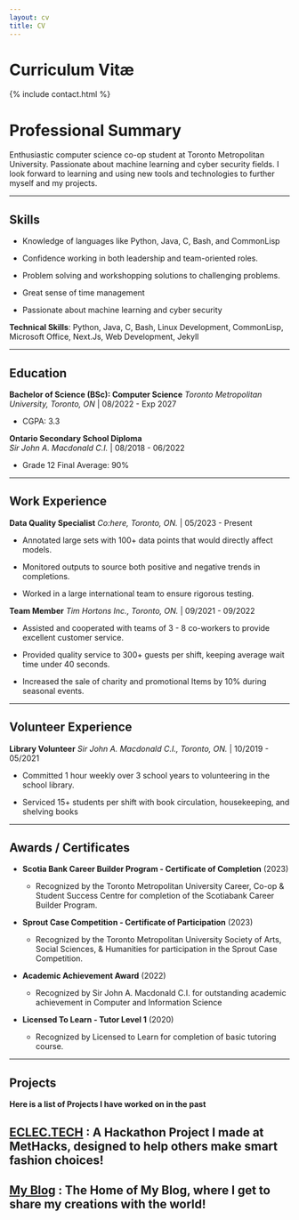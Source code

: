 ```yaml
---
layout: cv
title: CV
---
```


# Curriculum Vitæ

  

{% include contact.html %}

  

# Professional Summary

Enthusiastic computer science co-op student at Toronto Metropolitan University. Passionate about machine learning and cyber security fields. I look forward to learning and using new tools and technologies to further myself and my projects.

  ---------
## Skills

* Knowledge of languages like Python, Java, C, Bash, and CommonLisp

* Confidence working in both leadership and team-oriented roles.

* Problem solving and workshopping solutions to challenging problems.

* Great sense of time management

* Passionate about machine learning and cyber security


**Technical Skills**: Python, Java, C, Bash, Linux Development, CommonLisp, Microsoft Office, Next.Js, Web Development, Jekyll

---------
## Education

**Bachelor of Science (BSc):  Computer Science**
*Toronto Metropolitan University, Toronto, ON*   |  08/2022 - Exp 2027 
- CGPA: 3.3

**Ontario Secondary School Diploma**  
*Sir John A. Macdonald C.I.* | 08/2018 - 06/2022 
- Grade 12 Final Average: 90%

---------

## Work Experience
**Data Quality Specialist** 
*Co:here, Toronto, ON.*  | 05/2023 - Present
-   Annotated large sets with 100+ data points that would directly affect models.
    
-   Monitored outputs to source both positive and negative trends in completions.
    
-   Worked in a large international team to ensure rigorous testing.
    
**Team Member** 
*Tim Hortons Inc., Toronto, ON.* |  09/2021 - 09/2022

-   Assisted and cooperated with teams of 3 - 8 co-workers to provide excellent customer service.
    
-   Provided quality service to 300+ guests per shift, keeping average wait time under 40 seconds.
    
-   Increased the sale of charity and promotional Items by 10% during seasonal events.
___

## Volunteer Experience
**Library Volunteer** 
*Sir John A. Macdonald C.I., Toronto, ON.* | 10/2019 - 05/2021

-   Committed 1 hour weekly over 3 school years to volunteering in the school library.
    
-   Serviced 15+ students per shift with book circulation, housekeeping, and shelving books


___
## Awards / Certificates

- **Scotia Bank Career Builder Program - Certificate of Completion** (2023)
	- Recognized by the Toronto Metropolitan University Career, Co-op & Student Success Centre for completion of the Scotiabank Career Builder Program.

- **Sprout Case Competition - Certificate of Participation** (2023)
	- Recognized by the Toronto Metropolitan University Society of Arts, Social Sciences, & Humanities for participation in the Sprout Case Competition.

- **Academic Achievement Award** (2022)
	- Recognized by Sir John A. Macdonald C.I. for outstanding academic achievement in Computer and Information Science

- **Licensed To Learn - Tutor Level 1** (2020)
	- Recognized by Licensed to Learn for completion of basic tutoring course.

___
## Projects

**Here is a list of Projects I have worked on in the past** 

## [ECLEC.TECH](https://github.com/Arooran-Sivakarunai/Eclec.tech) : A Hackathon Project I made at MetHacks, designed to help others make smart fashion choices!<br>

## [My Blog](https://arooran-sivakarunai.github.io/) : The Home of My Blog, where I get to share my creations with the world!<br>




